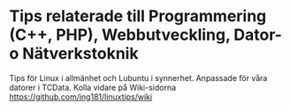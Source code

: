 # Tips relaterade till Programmering (C++, PHP), Webbutveckling, Dator- o Nätverkstoknik
Tips för Linux i allmänhet och Lubuntu i synnerhet.
Anpassade för våra datorer i TCData.
Kolla vidare på Wiki-sidorna https://github.com/ing181/linuxtips/wiki

